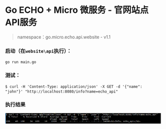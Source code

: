 # Go ECHO + Micro 微服务 - 官网站点API服务
> namespace：go.micro.echo.api.website - v1.1

### 启动（在`website\api`执行）：
```
go run main.go
```
### 测试：
```
$ curl -H 'Content-Type: application/json' -X GET -d '{"name": "john"}' "http://localhost:8080/info?name=echo_api"
```
### 执行结果
[![测试效果](test/1.png)](test/1.png)

